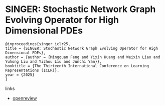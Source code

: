 # SINGER: Stochastic Network Graph Evolving Operator for High Dimensional PDEs

```
@inproceedings{singer_iclr25,
title = {SINGER: Stochastic Network Graph Evolving Operator for High Dimensional PDEs},
author = {author = {Mingquan Feng and Yixin Huang and Weixin Liao and Yuhong Liu and Yizhou Liu and Junchi Yan}},
booktitle = {The Thirteenth International Conference on Learning Representations (ICLR)},
year = {2025}
}
```

links
- [openreview](https://openreview.net/forum?id=wVADj7yKee)
